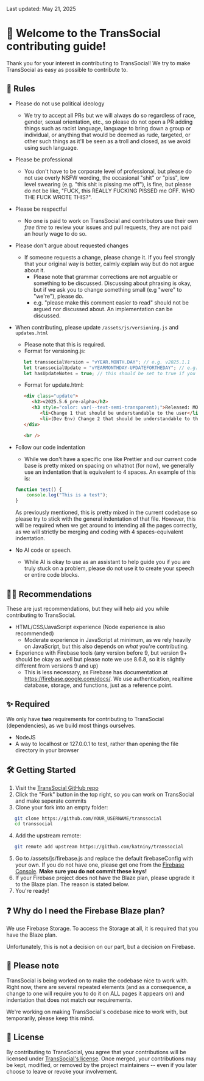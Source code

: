 Last updated: May 21, 2025
# 👋 Welcome to the TransSocial contributing guide!
Thank you for your interest in contributing to TransSocial! We try to make TransSocial as easy as possible to contribute to.

## 📃 Rules
- Please do not use political ideology
   - We try to accept all PRs but we will always do so regardless of race, gender, sexual orientation, etc., so please do not open a PR adding things such as racist language, language to bring down a group or individual, or anything that would be deemed as rude, targeted, or other such things as it'll be seen as a troll and closed, as we avoid using such language.
- Please be professional
   - You don't have to be corporate level of professional, but please do not use overly NSFW wording, the occasional "shit" or "piss", low level swearing (e.g. "this shit is pissing me off"), is fine, but please do not be like, "FUCK, this REALLY FUCKING PISSED me OFF. WHO THE FUCK WROTE THIS?".
- Please be respectful
   - No one is paid to work on TransSocial and contributors use their own *free time* to review your issues and pull requests, they are not paid an hourly wage to do so.
- Please don't argue about requested changes
   - If someone requests a change, please change it. If you feel strongly that your original way is better, calmly explain way but do not argue about it.
      - Please note that grammar corrections are not arguable or something to be discussed. Discussing about phrasing is okay, but if we ask you to change something small (e.g "were" to "we're"), please do.
      - e.g. "please make this comment easier to read" should not be argued nor discussed about. An implementation can be discussed.
- When contributing, please update `/assets/js/versioning.js` and `updates.html`
   - Please note that this is required.
   - Format for versioning.js:
   ```js
      let transsocialVersion = "vYEAR.MONTH.DAY"; // e.g. v2025.1.1
      let transsocialUpdate = "vYEARMONTHDAY-UPDATEFORTHEDAY"; // e.g. v202551-5
      let hasUpdateNotes = true; // this should be set to true if you have update notes in updates.html, otherwise false
   ```
   - Format for update.html:
   ```html
      <div class="update">
         <h2>v2025.5.6_pre-alpha</h2>
         <h3 style="color: var(--text-semi-transparent);">Released: MONTH DAY, YEAR</h3> <!-- e.g. May 1, 2025 -->
            <li>Change 1 that should be understandable to the user</li>
            <li>(Dev Env) Change 2 that should be understandable to the user, but ONLY applies to the codebase rather than the end-user</li>
      </div>

      <br />
   ```
- Follow our code indentation
   - While we don't have a specific one like Prettier and our current code base is pretty mixed on spacing on whatnot (for now), we generally use an indentation that is equivalent to 4 spaces.
   An example of this is:

   ```js 
   function test() {
       console.log("This is a test");
   }
   ```

   As previously mentioned, this is pretty mixed in the current codebase so please try to stick with the general indentation of that file. However, this will be required when we get around to intending all the pages correctly, as we will strictly be merging and coding with 4 spaces-equivalent indentation.

- No AI code or speech.
   - While AI is okay to use as an assistant to help guide you if you are truly stuck on a problem, please do not use it to create your speech or entire code blocks.

## 👩‍💻 Recommendations
These are just recommendations, but they will help aid you while contributing to TransSocial.
- HTML/CSS/JavaScript experience (Node experience is also recommended)
   - Moderate experience in JavaScript at minimum, as we rely heavily on JavaScript, but this also depends on *what* you're contributing.
- Experience with Firebase tools (any version before 9, but version 9+ should be okay as well but please note we use 8.6.8, so it is slightly different from versions 9 and up)
   - This is less necessary, as Firebase has documentation at https://firebase.google.com/docs/. We use authentication, realtime database, storage, and functions, just as a reference point.

## ✨ Required
We only have **two** requirements for contributing to TransSocial (dependencies), as we build most things ourselves.
- NodeJS
- A way to localhost or 127.0.0.1 to test, rather than opening the file directory in your browser

## 🛠 Getting Started
1. Visit the [TransSocial GitHub repo](https://github.com/katniny/transsocial)
2. Click the "Fork" button in the top right, so you can work on TransSocial and make seperate commits
3. Clone your fork into an empty folder:
```bash
   git clone https://github.com/YOUR_USERNAME/transsocial
   cd transsocial
```
4. Add the upstream remote:
```bash
   git remote add upstream https://github.com/katniny/transsocial
```
5. Go to /assets/js/firebase.js and replace the default firebaseConfig with your own. If you do not have one, please get one from the [Firebase Console](https://console.firebase.google.com/). **Make sure you do not commit these keys!**
6. If your Firebase project does not have the Blaze plan, please upgrade it to the Blaze plan. The reason is stated below.
7. You're ready!

## ❓ Why do I need the Firebase Blaze plan?
We use Firebase Storage. To access the Storage at all, it is required that you have the Blaze plan.

Unfortunately, this is not a decision on our part, but a decision on Firebase.

## 📝 Please note
TransSocial is being worked on to make the codebase nice to work with. Right now, there are several repeated elements (and as a consequence, a change to one will require you to do it on ALL pages it appears on) and indentation that does not match our requirements.

We're working on making TransSocial's codebase nice to work with, but temporarily, please keep this mind.

## 📔 License
By contributing to TransSocial, you agree that your contributions will be licensed under [TransSocial's license](https://github.com/katniny/transsocial/blob/main/LICENSE). Once merged, your contributions may be kept, modified, or removed by the project maintainers -- even if you later choose to leave or revoke your involvement.